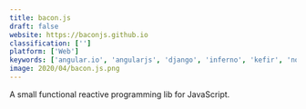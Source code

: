 ```yaml
---
title: bacon.js
draft: false 
website: https://baconjs.github.io
classification: ['']
platform: ['Web']
keywords: ['angular.io', 'angularjs', 'django', 'inferno', 'kefir', 'node.js', 'preact.js', 'react_native', 'rxjs', 'select2', 'semantic_ui_react', 'vue.js', 'vuex']
image: 2020/04/bacon.js.png
---
```

A small functional reactive programming lib for JavaScript.